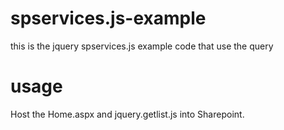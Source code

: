 # spservices.js-example
this is the jquery spservices.js example code that use the query

# usage
Host the Home.aspx and jquery.getlist.js into Sharepoint.
